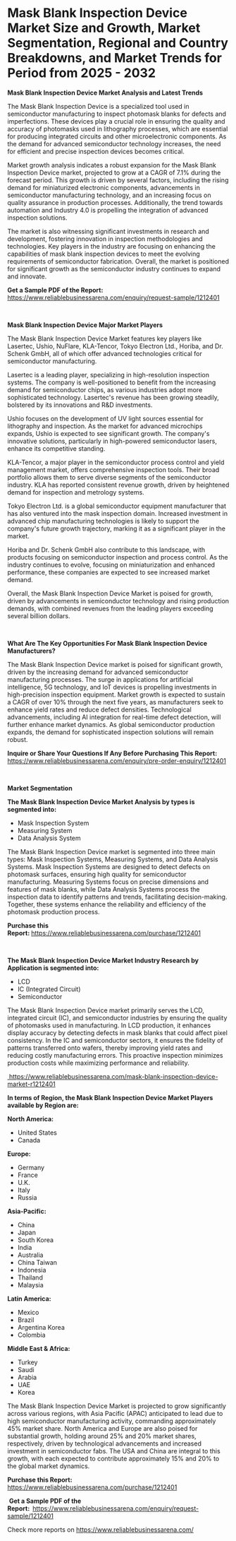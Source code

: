 <p><h1>Mask Blank Inspection Device Market Size and Growth, Market Segmentation, Regional and Country Breakdowns, and Market Trends for Period from 2025 -  2032</h1></p><p><strong>Mask Blank Inspection Device Market Analysis and Latest Trends</strong></p>
<p><p>The Mask Blank Inspection Device is a specialized tool used in semiconductor manufacturing to inspect photomask blanks for defects and imperfections. These devices play a crucial role in ensuring the quality and accuracy of photomasks used in lithography processes, which are essential for producing integrated circuits and other microelectronic components. As the demand for advanced semiconductor technology increases, the need for efficient and precise inspection devices becomes critical.</p><p>Market growth analysis indicates a robust expansion for the Mask Blank Inspection Device market, projected to grow at a CAGR of 7.1% during the forecast period. This growth is driven by several factors, including the rising demand for miniaturized electronic components, advancements in semiconductor manufacturing technology, and an increasing focus on quality assurance in production processes. Additionally, the trend towards automation and Industry 4.0 is propelling the integration of advanced inspection solutions.</p><p>The market is also witnessing significant investments in research and development, fostering innovation in inspection methodologies and technologies. Key players in the industry are focusing on enhancing the capabilities of mask blank inspection devices to meet the evolving requirements of semiconductor fabrication. Overall, the market is positioned for significant growth as the semiconductor industry continues to expand and innovate.</p></p>
<p><strong>Get a Sample PDF of the Report:&nbsp;</strong> <a href="https://www.reliablebusinessarena.com/enquiry/request-sample/1212401?utm_campaign=3531&utm_medium=2&utm_source=Github&utm_content=ia&utm_term=24032025&utm_id=mask-blank-inspection-device">https://www.reliablebusinessarena.com/enquiry/request-sample/1212401</a></p>
<p>&nbsp;</p>
<p><strong>Mask Blank Inspection Device Major Market Players</strong></p>
<p><p>The Mask Blank Inspection Device Market features key players like Lasertec, Ushio, NuFlare, KLA-Tencor, Tokyo Electron Ltd., Horiba, and Dr. Schenk GmbH, all of which offer advanced technologies critical for semiconductor manufacturing.</p><p>Lasertec is a leading player, specializing in high-resolution inspection systems. The company is well-positioned to benefit from the increasing demand for semiconductor chips, as various industries adopt more sophisticated technology. Lasertec's revenue has been growing steadily, bolstered by its innovations and R&D investments.</p><p>Ushio focuses on the development of UV light sources essential for lithography and inspection. As the market for advanced microchips expands, Ushio is expected to see significant growth. The company's innovative solutions, particularly in high-powered semiconductor lasers, enhance its competitive standing.</p><p>KLA-Tencor, a major player in the semiconductor process control and yield management market, offers comprehensive inspection tools. Their broad portfolio allows them to serve diverse segments of the semiconductor industry. KLA has reported consistent revenue growth, driven by heightened demand for inspection and metrology systems.</p><p>Tokyo Electron Ltd. is a global semiconductor equipment manufacturer that has also ventured into the mask inspection domain. Increased investment in advanced chip manufacturing technologies is likely to support the company's future growth trajectory, marking it as a significant player in the market.</p><p>Horiba and Dr. Schenk GmbH also contribute to this landscape, with products focusing on semiconductor inspection and process control. As the industry continues to evolve, focusing on miniaturization and enhanced performance, these companies are expected to see increased market demand.</p><p>Overall, the Mask Blank Inspection Device Market is poised for growth, driven by advancements in semiconductor technology and rising production demands, with combined revenues from the leading players exceeding several billion dollars.</p></p>
<p>&nbsp;</p>
<p><strong>What Are The Key Opportunities For Mask Blank Inspection Device Manufacturers?</strong></p>
<p><p>The Mask Blank Inspection Device market is poised for significant growth, driven by the increasing demand for advanced semiconductor manufacturing processes. The surge in applications for artificial intelligence, 5G technology, and IoT devices is propelling investments in high-precision inspection equipment. Market growth is expected to sustain a CAGR of over 10% through the next five years, as manufacturers seek to enhance yield rates and reduce defect densities. Technological advancements, including AI integration for real-time defect detection, will further enhance market dynamics. As global semiconductor production expands, the demand for sophisticated inspection solutions will remain robust.</p></p>
<p><strong>Inquire or Share Your Questions If Any Before Purchasing This Report:</strong> <a href="https://www.reliablebusinessarena.com/enquiry/pre-order-enquiry/1212401?utm_campaign=3531&utm_medium=2&utm_source=Github&utm_content=ia&utm_term=24032025&utm_id=mask-blank-inspection-device">https://www.reliablebusinessarena.com/enquiry/pre-order-enquiry/1212401</a></p>
<p>&nbsp;</p>
<p><strong>Market Segmentation</strong></p>
<p><strong>The Mask Blank Inspection Device Market Analysis by types is segmented into:</strong></p>
<p><ul><li>Mask Inspection System</li><li>Measuring System</li><li>Data Analysis System</li></ul></p>
<p><p>The Mask Blank Inspection Device market is segmented into three main types: Mask Inspection Systems, Measuring Systems, and Data Analysis Systems. Mask Inspection Systems are designed to detect defects on photomask surfaces, ensuring high quality for semiconductor manufacturing. Measuring Systems focus on precise dimensions and features of mask blanks, while Data Analysis Systems process the inspection data to identify patterns and trends, facilitating decision-making. Together, these systems enhance the reliability and efficiency of the photomask production process.</p></p>
<p><strong>Purchase this Report:&nbsp;</strong><a href="https://www.reliablebusinessarena.com/purchase/1212401?utm_campaign=3531&utm_medium=2&utm_source=Github&utm_content=ia&utm_term=24032025&utm_id=mask-blank-inspection-device">https://www.reliablebusinessarena.com/purchase/1212401</a></p>
<p>&nbsp;</p>
<p><strong>The Mask Blank Inspection Device Market Industry Research by Application is segmented into:</strong></p>
<p><ul><li>LCD</li><li>IC (Integrated Circuit)</li><li>Semiconductor</li></ul></p>
<p><p>The Mask Blank Inspection Device market primarily serves the LCD, integrated circuit (IC), and semiconductor industries by ensuring the quality of photomasks used in manufacturing. In LCD production, it enhances display accuracy by detecting defects in mask blanks that could affect pixel consistency. In the IC and semiconductor sectors, it ensures the fidelity of patterns transferred onto wafers, thereby improving yield rates and reducing costly manufacturing errors. This proactive inspection minimizes production costs while maximizing performance and reliability.</p></p>
<p><a href="https://www.reliablebusinessarena.com/mask-blank-inspection-device-market-r1212401?utm_campaign=3531&utm_medium=2&utm_source=Github&utm_content=ia&utm_term=24032025&utm_id=mask-blank-inspection-device">&nbsp;https://www.reliablebusinessarena.com/mask-blank-inspection-device-market-r1212401</a></p>
<p><strong>In terms of Region, the Mask Blank Inspection Device Market Players available by Region are:</strong></p>
<p>
    <p> <strong> North America: </strong>
        <ul>
            <li>United States</li>
            <li>Canada</li>
        </ul>
        </p> 
    <p> <strong> Europe: </strong>
        <ul>
            <li>Germany</li>
            <li>France</li>
            <li>U.K.</li>
            <li>Italy</li>
            <li>Russia</li>
        </ul>
        </p> 
    <p> <strong> Asia-Pacific: </strong>
        <ul>
            <li>China</li>
            <li>Japan</li>
            <li>South Korea</li>
            <li>India</li>
            <li>Australia</li>
            <li>China Taiwan</li>
            <li>Indonesia</li>
            <li>Thailand</li>
            <li>Malaysia</li>
        </ul>
        </p> 
    <p> <strong> Latin America: </strong>
        <ul>
            <li>Mexico</li>
            <li>Brazil</li>
            <li>Argentina Korea</li>
            <li>Colombia</li>
        </ul>
        </p> 
    <p> <strong> Middle East & Africa: </strong>
        <ul>
            <li>Turkey</li>
            <li>Saudi</li>
            <li>Arabia</li>
            <li>UAE</li>
            <li>Korea</li>
        </ul>
    </p>
    </p>
<p><p>The Mask Blank Inspection Device Market is projected to grow significantly across various regions, with Asia Pacific (APAC) anticipated to lead due to high semiconductor manufacturing activity, commanding approximately 45% market share. North America and Europe are also poised for substantial growth, holding around 25% and 20% market shares, respectively, driven by technological advancements and increased investment in semiconductor fabs. The USA and China are integral to this growth, with each expected to contribute approximately 15% and 20% to the global market dynamics.</p></p>
<p><strong>Purchase this Report: </strong><a href="https://www.reliablebusinessarena.com/purchase/1212401?utm_campaign=3531&utm_medium=2&utm_source=Github&utm_content=ia&utm_term=24032025&utm_id=mask-blank-inspection-device">https://www.reliablebusinessarena.com/purchase/1212401</a></p>
<p>&nbsp;<strong>Get a Sample PDF of the Report:&nbsp;&nbsp;</strong><a href="https://www.reliablebusinessarena.com/enquiry/request-sample/1212401?utm_campaign=3531&utm_medium=2&utm_source=Github&utm_content=ia&utm_term=24032025&utm_id=mask-blank-inspection-device">https://www.reliablebusinessarena.com/enquiry/request-sample/1212401</a></p>
<p><strong></strong></p>
<p>Check more reports on <a href="https://www.reliablebusinessarena.com/?utm_campaign=3531&utm_medium=2&utm_source=Github&utm_content=ia&utm_term=24032025&utm_id=mask-blank-inspection-device">https://www.reliablebusinessarena.com/</a></p>
